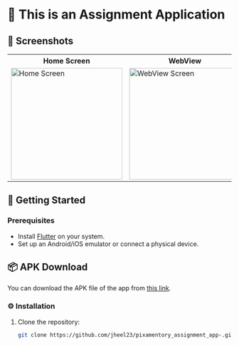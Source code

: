 # 📱 This is an Assignment Application


## 📱 Screenshots
<table>
  <tr>
    <th>Home Screen</th>
    <th>WebView</th>
  </tr>
  <tr>
    <td><img src="https://github.com/user-attachments/assets/5eae8254-e723-495a-90dd-77f44e6438e2" alt="Home Screen" width="250"/></td>
    <td><img src="https://github.com/user-attachments/assets/810c9bc3-df15-4c05-97b3-b09fb1f2c94a" alt="WebView Screen" width="250"/></td>
  </tr>
</table>


## 🚀 Getting Started

### Prerequisites

- Install [Flutter](https://flutter.dev/docs/get-started/install) on your system.
- Set up an Android/iOS emulator or connect a physical device.

## 📦 APK Download

You can download the APK file of the app from [this link](https://drive.google.com/file/d/1eWJ389vuAiraMOMq6udbhdWpzt2fVAgX/view?usp=sharing).

### ⚙️ Installation

1. Clone the repository:
   ```bash
   git clone https://github.com/jheel23/pixamentory_assignment_app-.git
